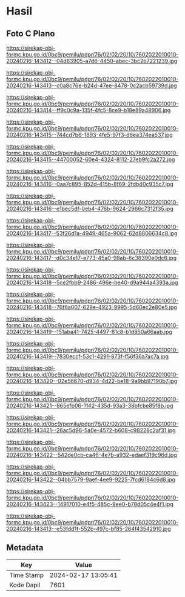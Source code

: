 # Hasil

## Foto C Plano

https://sirekap-obj-formc.kpu.go.id/0bc9/pemilu/pdpr/76/02/02/20/10/7602022010010-20240216-143412--04d83905-a7d6-4450-abec-3bc2b7221239.jpg

https://sirekap-obj-formc.kpu.go.id/0bc9/pemilu/pdpr/76/02/02/20/10/7602022010010-20240216-143413--c0a8c76e-b24d-47ee-8478-0c2acb59739d.jpg

https://sirekap-obj-formc.kpu.go.id/0bc9/pemilu/pdpr/76/02/02/20/10/7602022010010-20240216-143414--ff9c0c9a-135f-4fc5-8ce9-b18e89a48906.jpg

https://sirekap-obj-formc.kpu.go.id/0bc9/pemilu/pdpr/76/02/02/20/10/7602022010010-20240216-143415--744cd7b6-1893-4fe5-97f3-d6ea374ea537.jpg

https://sirekap-obj-formc.kpu.go.id/0bc9/pemilu/pdpr/76/02/02/20/10/7602022010010-20240216-143415--44700052-60e4-4324-8112-27eb9fc2a272.jpg

https://sirekap-obj-formc.kpu.go.id/0bc9/pemilu/pdpr/76/02/02/20/10/7602022010010-20240216-143416--0aa7c895-852d-415b-8f69-2fdb40c935c7.jpg

https://sirekap-obj-formc.kpu.go.id/0bc9/pemilu/pdpr/76/02/02/20/10/7602022010010-20240216-143416--e1bec5df-0eb4-476b-9624-2966c7312f35.jpg

https://sirekap-obj-formc.kpu.go.id/0bc9/pemilu/pdpr/76/02/02/20/10/7602022010010-20240216-143417--53f26d1a-4949-465a-9062-62d8806634c8.jpg

https://sirekap-obj-formc.kpu.go.id/0bc9/pemilu/pdpr/76/02/02/20/10/7602022010010-20240216-143417--d0c34e17-e773-45a0-98ab-6c38390e0dc6.jpg

https://sirekap-obj-formc.kpu.go.id/0bc9/pemilu/pdpr/76/02/02/20/10/7602022010010-20240216-143418--5ce2fbb9-2486-496e-be40-d9a944a4393a.jpg

https://sirekap-obj-formc.kpu.go.id/0bc9/pemilu/pdpr/76/02/02/20/10/7602022010010-20240216-143418--76f6a007-629e-4923-9995-5d60ec2e80e5.jpg

https://sirekap-obj-formc.kpu.go.id/0bc9/pemilu/pdpr/76/02/02/20/10/7602022010010-20240216-143419--151aba41-7425-4497-81c8-b1d850a66aab.jpg

https://sirekap-obj-formc.kpu.go.id/0bc9/pemilu/pdpr/76/02/02/20/10/7602022010010-20240216-143419--7830eccf-53c1-4291-873f-f56f36a7ac7a.jpg

https://sirekap-obj-formc.kpu.go.id/0bc9/pemilu/pdpr/76/02/02/20/10/7602022010010-20240216-143420--02e56670-d934-4d22-be18-9a9bb97190b7.jpg

https://sirekap-obj-formc.kpu.go.id/0bc9/pemilu/pdpr/76/02/02/20/10/7602022010010-20240216-143421--865efb06-1142-435d-93a3-38bfcbe85f8b.jpg

https://sirekap-obj-formc.kpu.go.id/0bc9/pemilu/pdpr/76/02/02/20/10/7602022010010-20240216-143421--26ac5d96-5a0e-4572-b608-c98228c2af31.jpg

https://sirekap-obj-formc.kpu.go.id/0bc9/pemilu/pdpr/76/02/02/20/10/7602022010010-20240216-143422--542de0cb-ca46-4e7b-a932-edaef319c96d.jpg

https://sirekap-obj-formc.kpu.go.id/0bc9/pemilu/pdpr/76/02/02/20/10/7602022010010-20240216-143422--04bb7579-9aef-4ee9-9225-7fcd6184c6d8.jpg

https://sirekap-obj-formc.kpu.go.id/0bc9/pemilu/pdpr/76/02/02/20/10/7602022010010-20240216-143423--14917010-e4f5-485c-9ee0-b78d05c4e4f1.jpg

https://sirekap-obj-formc.kpu.go.id/0bc9/pemilu/pdpr/76/02/02/20/10/7602022010010-20240216-143413--e53fdd1f-552b-497c-bf85-264f43542910.jpg


## Metadata

| Key        | Value               |
| ---------- | ------------------- |
| Time Stamp | 2024-02-17 13:05:41 |
| Kode Dapil | 7601                |



